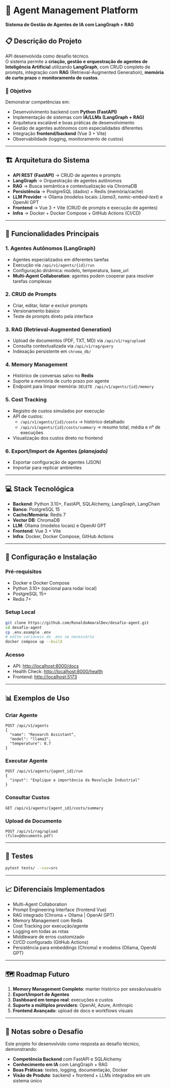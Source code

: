 # 🤖 Agent Management Platform

**Sistema de Gestão de Agentes de IA com LangGraph + RAG**

## 📋 Descrição do Projeto

API desenvolvida como desafio técnico.  
O sistema permite a **criação, gestão e orquestração de agentes de Inteligência Artificial** utilizando **LangGraph**, com CRUD completo de prompts, integração com **RAG** (Retrieval-Augmented Generation), **memória de curto prazo** e **monitoramento de custos**.  

### 🎯 Objetivo  

Demonstrar competências em:  
- Desenvolvimento backend com **Python (FastAPI)**  
- Implementação de sistemas com **IA/LLMs (LangGraph + RAG)**  
- Arquitetura escalável e boas práticas de desenvolvimento  
- Gestão de agentes autônomos com especialidades diferentes  
- Integração **frontend/backend** (Vue 3 + Vite)  
- Observabilidade (logging, monitoramento de custos)  

---

## 🏗️ Arquitetura do Sistema  

- **API REST (FastAPI)** → CRUD de agentes e prompts  
- **LangGraph** → Orquestração de agentes autônomos  
- **RAG** → Busca semântica e contextualização via ChromaDB  
- **Persistência** → PostgreSQL (dados) + Redis (memória/cache)  
- **LLM Provider** → Ollama (modelos locais: *Llama3*, *nomic-embed-text*) e OpenAI GPT
- **Frontend** → Vue 3 + Vite (CRUD de prompts e execução de agentes)  
- **Infra** → Docker + Docker Compose + GitHub Actions (CI/CD)  

---

## 🚀 Funcionalidades Principais  

### 1. **Agentes Autônomos (LangGraph)**  
- Agentes especializados em diferentes tarefas  
- Execução via `/api/v1/agents/{id}/run`  
- Configuração dinâmica: modelo, temperatura, base_url  
- **Multi-Agent Collaboration**: agentes podem cooperar para resolver tarefas complexas  

### 2. **CRUD de Prompts**  
- Criar, editar, listar e excluir prompts  
- Versionamento básico  
- Teste de prompts direto pela interface  

### 3. **RAG (Retrieval-Augmented Generation)**  
- Upload de documentos (PDF, TXT, MD) via `/api/v1/rag/upload`  
- Consulta contextualizada via `/api/v1/rag/query`  
- Indexação persistente em `chroma_db/`  

### 4. **Memory Management**  
- Histórico de conversas salvo no **Redis**  
- Suporte a memória de curto prazo por agente  
- Endpoint para limpar memória: `DELETE /api/v1/agents/{id}/memory`  

### 5. **Cost Tracking**  
- Registro de custos simulados por execução  
- API de custos:  
  - `/api/v1/agents/{id}/costs` → histórico detalhado  
  - `/api/v1/agents/{id}/costs/summary` → resumo total, média e nº de execuções  
- Visualização dos custos direto no frontend  

### 6. **Export/Import de Agentes** *(planejado)*  
- Exportar configuração de agentes (JSON)  
- Importar para replicar ambientes  

---

## 💻 Stack Tecnológica  

- **Backend**: Python 3.10+, FastAPI, SQLAlchemy, LangGraph, LangChain  
- **Banco**: PostgreSQL 15  
- **Cache/Memória**: Redis 7  
- **Vector DB**: ChromaDB  
- **LLM**: Ollama (modelos locais) e OpenAI GPT
- **Frontend**: Vue 3 + Vite  
- **Infra**: Docker, Docker Compose, GitHub Actions  

---

## 🔧 Configuração e Instalação  

### Pré-requisitos  
- Docker e Docker Compose  
- Python 3.10+ (opcional para rodar local)  
- PostgreSQL 15+  
- Redis 7+  

### Setup Local  
```bash
git clone https://github.com/RonaldoAmaralDev/desafio-agent.git
cd desafio-agent
cp .env.example .env
# edite variáveis do .env se necessário
docker compose up --build
```

### Acesso  
- API: [http://localhost:8000/docs](http://localhost:8000/docs)  
- Health Check: [http://localhost:8000/health](http://localhost:8000/health)  
- Frontend: [http://localhost:5173](http://localhost:5173)  

---

## 📊 Exemplos de Uso  

### Criar Agente  
```http
POST /api/v1/agents
{
  "name": "Research Assistant",
  "model": "llama3",
  "temperature": 0.7
}
```

### Executar Agente  
```http
POST /api/v1/agents/{agent_id}/run
{
  "input": "Explique a importância da Revolução Industrial"
}
```

### Consultar Custos  
```http
GET /api/v1/agents/{agent_id}/costs/summary
```

### Upload de Documento  
```http
POST /api/v1/rag/upload
(file=@documento.pdf)
```

---

## 🧪 Testes  
```bash
pytest tests/ --cov=src
```

---

## 📈 Diferenciais Implementados  
- Multi-Agent Collaboration  
- Prompt Engineering Interface (frontend Vue)  
- RAG integrado (Chroma + Ollama | OpenAI GPT)  
- Memory Management com Redis  
- Cost Tracking por execução/agente  
- Logging em todas as rotas  
- Middleware de erros customizado  
- CI/CD configurado (GitHub Actions)  
- Persistência para embeddings (Chroma) e modelos (Ollama, OpenAI GPT)  

---

## 🗺️ Roadmap Futuro  
1. **Memory Management Completo**: manter histórico por sessão/usuário  
2. **Export/Import de Agentes**  
3. **Dashboard em tempo real**: execuções e custos  
4. **Suporte a múltiplos providers**: OpenAI, Azure, Anthropic  
5. **Frontend Avançado**: upload de docs e workflows visuais  

---

## 📝 Notas sobre o Desafio  
Este projeto foi desenvolvido como resposta ao desafio técnico, demonstrando:  
- **Competência Backend** com FastAPI e SQLAlchemy  
- **Conhecimento em IA** com LangGraph + RAG  
- **Boas Práticas**: testes, logging, documentação, Docker  
- **Visão de Produto**: backend + frontend + LLMs integrados em um sistema único